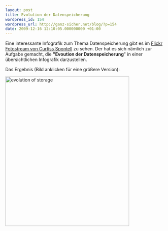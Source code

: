 ```yaml
---
layout: post
title: Evolution der Datenspeicherung
wordpress_id: 154
wordpress_url: http://ganz-sicher.net/blog/?p=154
date: 2009-12-16 12:10:05.000000000 +01:00
---
```

Eine interessante Infografik zum Thema Datenspeicherung gibt es im <a href="http://www.flickr.com/photos/7979419@N02/" target="_blank">Flickr Fotostream von Curtiss Spontell</a> zu sehen. Der hat es sich nämlich zur Aufgabe gemacht, die <strong>"Evoution der Datenspeicherung</strong>" in einer übersichtlichen Infografik darzustellen.

Das Ergebnis (Bild anklicken für eine größere Version):

<a href="http://www.flickr.com/photos/7979419@N02/4168425890/sizes/l/" target="_blank"><img class="borderimg" title="evolution of storage" src="{{site.url}}/wp-content/uploads/evolution-of-storage.jpg" alt="evolution of storage" width="390" height="470" /></a>
